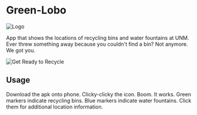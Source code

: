 # Green-Lobo 
![Logo](http://i118.photobucket.com/albums/o96/crazybeast5/ic_launcher_zps3z4zb8qj.png?raw=true )

App that shows the locations of recycling bins and water fountains at UNM. Ever threw something away because you couldn't find a bin? Not anymore. We got you.

![Get Ready to Recycle](http://i118.photobucket.com/albums/o96/crazybeast5/Green%20Lobo%20screenshot_zpsinayngsv.png?raw=true "woof-woof")

## Usage
Download the apk onto phone. Clicky-clicky the icon. Boom. It works. Green markers indicate recycling bins. Blue markers indicate water fountains. Click them for additional location information. 
